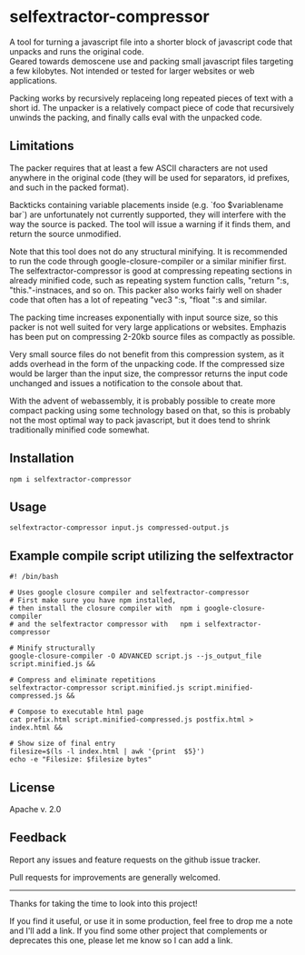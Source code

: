 # selfextractor-compressor

A tool for turning a javascript file into a shorter block of javascript code that unpacks and runs the original code.  
Geared towards demoscene use and packing small javascript files targeting a few kilobytes.
Not intended or tested for larger websites or web applications.

Packing works by recursively replaceing long repeated pieces of text with a short id.  The unpacker is a relatively compact piece of code that recursively unwinds the packing, and finally calls eval with the unpacked code.

## Limitations

The packer requires that at least a few ASCII characters are not used anywhere in the original code (they will be used for separators, id prefixes, and such in the packed format).

Backticks containing variable placements inside (e.g. \`foo $variablename bar\`) are unfortunately not currently supported, they will interfere with the way the source is packed.  The tool will issue a warning if it finds them, and return the source unmodified.

Note that this tool does not do any structural minifying.  It is recommended to run the code through google-closure-compiler or a similar minifier first.  The selfextractor-compressor is good at compressing repeating sections in already minified code, such as repeating system function calls, "return ":s, "this."-instnaces, and so on.  This packer also works fairly well on shader code that often has a lot of repeating "vec3 ":s, "float ":s and similar.

The packing time increases exponentially with input source size, so this packer is not well suited for very large applications or websites.  Emphazis has been put on compressing 2-20kb source files as compactly as possible.

Very small source files do not benefit from this compression system, as it adds overhead in the form of the unpacking code.  If the compressed size would be larger than the input size, the compressor returns the input code unchanged and issues a notification to the console about that.

With the advent of webassembly, it is probably possible to create more compact packing using some technology based on that, so this is probably not the most optimal way to pack javascript, but it does tend to shrink traditionally minified code somewhat.

## Installation

    npm i selfextractor-compressor

## Usage

    selfextractor-compressor input.js compressed-output.js


## Example compile script utilizing the selfextractor

    #! /bin/bash
    
    # Uses google closure compiler and selfextractor-compressor
    # First make sure you have npm installed,
    # then install the closure compiler with  npm i google-closure-compiler
    # and the selfextractor compressor with   npm i selfextractor-compressor
    
    # Minify structurally
    google-closure-compiler -O ADVANCED script.js --js_output_file script.minified.js &&

    # Compress and eliminate repetitions
    selfextractor-compressor script.minified.js script.minified-compressed.js &&
    
    # Compose to executable html page
    cat prefix.html script.minified-compressed.js postfix.html > index.html &&
    
    # Show size of final entry
    filesize=$(ls -l index.html | awk '{print  $5}')
    echo -e "Filesize: $filesize bytes"
  

## License

Apache v. 2.0


## Feedback

Report any issues and feature requests on the github issue tracker.

Pull requests for improvements are generally welcomed.

----

Thanks for taking the time to look into this project!

If you find it useful, or use it in some production, feel free to drop me a note and I'll add a link.
If you find some other project that complements or deprecates this one, please let me know so I can add a link.
